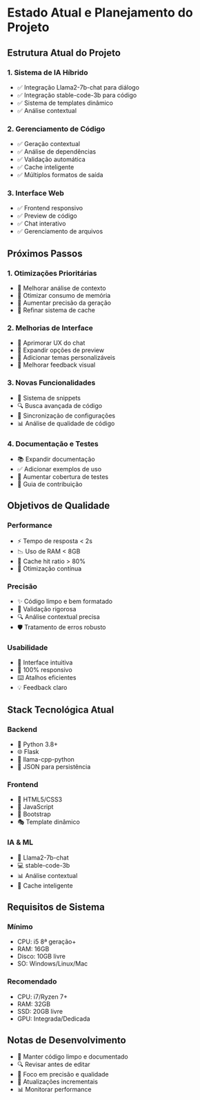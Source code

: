 # Estado Atual e Planejamento do Projeto

## Estrutura Atual do Projeto

### 1. Sistema de IA Híbrido
- ✅ Integração Llama2-7b-chat para diálogo
- ✅ Integração stable-code-3b para código
- ✅ Sistema de templates dinâmico
- ✅ Análise contextual

### 2. Gerenciamento de Código
- ✅ Geração contextual
- ✅ Análise de dependências
- ✅ Validação automática
- ✅ Cache inteligente
- ✅ Múltiplos formatos de saída

### 3. Interface Web
- ✅ Frontend responsivo
- ✅ Preview de código
- ✅ Chat interativo
- ✅ Gerenciamento de arquivos

## Próximos Passos

### 1. Otimizações Prioritárias
- 🔄 Melhorar análise de contexto
- 🔄 Otimizar consumo de memória
- 🔄 Aumentar precisão da geração
- 🔄 Refinar sistema de cache

### 2. Melhorias de Interface
- 🔄 Aprimorar UX do chat
- 🔄 Expandir opções de preview
- 🔄 Adicionar temas personalizáveis
- 🔄 Melhorar feedback visual

### 3. Novas Funcionalidades

- 📝 Sistema de snippets
- 🔍 Busca avançada de código
- 🔄 Sincronização de configurações
- 📊 Análise de qualidade de código

### 4. Documentação e Testes
- 📚 Expandir documentação
- ✅ Adicionar exemplos de uso
- 🧪 Aumentar cobertura de testes
- 📖 Guia de contribuição

## Objetivos de Qualidade

### Performance
- ⚡ Tempo de resposta < 2s
- 📉 Uso de RAM < 8GB
- 🚀 Cache hit ratio > 80%
- 🔄 Otimização contínua

### Precisão
- ✨ Código limpo e bem formatado
- 🎯 Validação rigorosa
- 🔍 Análise contextual precisa
- 🛡️ Tratamento de erros robusto

### Usabilidade
- 🎨 Interface intuitiva
- 📱 100% responsivo
- ⌨️ Atalhos eficientes
- 💡 Feedback claro

## Stack Tecnológica Atual

### Backend
- 🐍 Python 3.8+
- 🌐 Flask
- 🤖 llama-cpp-python
- 💾 JSON para persistência

### Frontend
- 🎨 HTML5/CSS3
- 📜 JavaScript
- 🔷 Bootstrap
- 🎭 Template dinâmico

### IA & ML
- 🧠 Llama2-7b-chat
- 💻 stable-code-3b
- 📊 Análise contextual
- 🔄 Cache inteligente

## Requisitos de Sistema

### Mínimo
- CPU: i5 8ª geração+
- RAM: 16GB
- Disco: 10GB livre
- SO: Windows/Linux/Mac

### Recomendado
- CPU: i7/Ryzen 7+
- RAM: 32GB
- SSD: 20GB livre
- GPU: Integrada/Dedicada

## Notas de Desenvolvimento

- 📌 Manter código limpo e documentado
- 🔍 Revisar antes de editar
- 🎯 Foco em precisão e qualidade
- 🔄 Atualizações incrementais
- 📊 Monitorar performance
